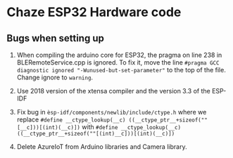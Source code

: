# Chaze ESP32 Hardware code

## Bugs when setting up

1) When compiling the arduino core for ESP32, the pragma on line 238 in BLERemoteService.cpp is ignored. To fix it, move the line ```#pragma GCC diagnostic ignored "-Wunused-but-set-parameter"``` to the top of the file. Change ignore to ```warning```.

2) Use 2018 version of the xtensa compiler and the version 3.3 of the ESP-IDF

3) Fix bug in ```èsp-idf/components/newlib/include/ctype.h``` where we replace ```#define __ctype_lookup(__c) ((__ctype_ptr__+sizeof(""[__c]))[(int)(__c)])``` with ```#define __ctype_lookup(__c) ((__ctype_ptr__+sizeof(""[(int)__c]))[(int)(__c)])```

4) Delete AzureIoT from Arduino libraries and Camera library.
